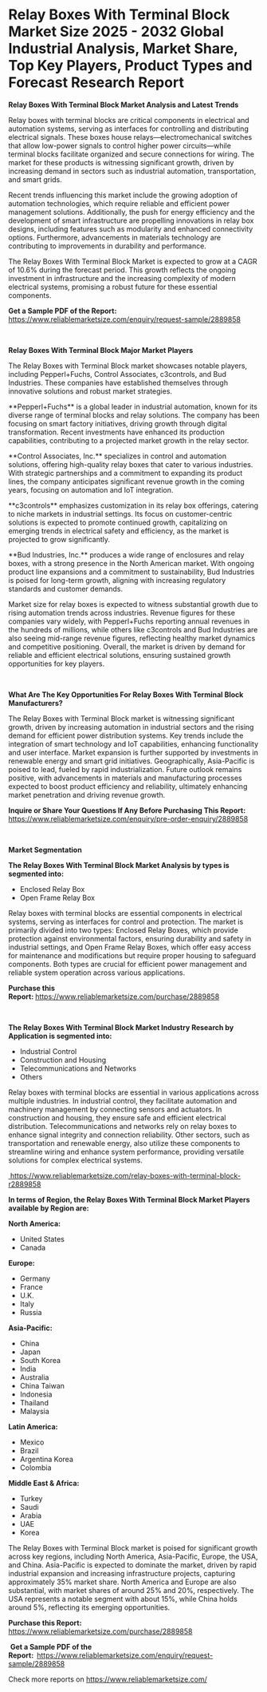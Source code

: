 <p><h1>Relay Boxes With Terminal Block Market Size 2025 - 2032 Global Industrial Analysis, Market Share, Top Key Players, Product Types and Forecast Research Report</h1></p><p><strong>Relay Boxes With Terminal Block Market Analysis and Latest Trends</strong></p>
<p><p>Relay boxes with terminal blocks are critical components in electrical and automation systems, serving as interfaces for controlling and distributing electrical signals. These boxes house relays—electromechanical switches that allow low-power signals to control higher power circuits—while terminal blocks facilitate organized and secure connections for wiring. The market for these products is witnessing significant growth, driven by increasing demand in sectors such as industrial automation, transportation, and smart grids.</p><p>Recent trends influencing this market include the growing adoption of automation technologies, which require reliable and efficient power management solutions. Additionally, the push for energy efficiency and the development of smart infrastructure are propelling innovations in relay box designs, including features such as modularity and enhanced connectivity options. Furthermore, advancements in materials technology are contributing to improvements in durability and performance.</p><p>The Relay Boxes With Terminal Block Market is expected to grow at a CAGR of 10.6% during the forecast period. This growth reflects the ongoing investment in infrastructure and the increasing complexity of modern electrical systems, promising a robust future for these essential components.</p></p>
<p><strong>Get a Sample PDF of the Report:&nbsp;</strong> <a href="https://www.reliablemarketsize.com/enquiry/request-sample/2889858?utm_campaign=2890&utm_medium=2&utm_source=Github&utm_content=ia&utm_term=14032025&utm_id=relay-boxes-with-terminal-block">https://www.reliablemarketsize.com/enquiry/request-sample/2889858</a></p>
<p>&nbsp;</p>
<p><strong>Relay Boxes With Terminal Block Major Market Players</strong></p>
<p><p>The Relay Boxes with Terminal Block market showcases notable players, including Pepperl+Fuchs, Control Associates, c3controls, and Bud Industries. These companies have established themselves through innovative solutions and robust market strategies.</p><p>**Pepperl+Fuchs** is a global leader in industrial automation, known for its diverse range of terminal blocks and relay solutions. The company has been focusing on smart factory initiatives, driving growth through digital transformation. Recent investments have enhanced its production capabilities, contributing to a projected market growth in the relay sector.</p><p>**Control Associates, Inc.** specializes in control and automation solutions, offering high-quality relay boxes that cater to various industries. With strategic partnerships and a commitment to expanding its product lines, the company anticipates significant revenue growth in the coming years, focusing on automation and IoT integration.</p><p>**c3controls** emphasizes customization in its relay box offerings, catering to niche markets in industrial settings. Its focus on customer-centric solutions is expected to promote continued growth, capitalizing on emerging trends in electrical safety and efficiency, as the market is projected to grow significantly.</p><p>**Bud Industries, Inc.** produces a wide range of enclosures and relay boxes, with a strong presence in the North American market. With ongoing product line expansions and a commitment to sustainability, Bud Industries is poised for long-term growth, aligning with increasing regulatory standards and customer demands.</p><p>Market size for relay boxes is expected to witness substantial growth due to rising automation trends across industries. Revenue figures for these companies vary widely, with Pepperl+Fuchs reporting annual revenues in the hundreds of millions, while others like c3controls and Bud Industries are also seeing mid-range revenue figures, reflecting healthy market dynamics and competitive positioning. Overall, the market is driven by demand for reliable and efficient electrical solutions, ensuring sustained growth opportunities for key players.</p></p>
<p>&nbsp;</p>
<p><strong>What Are The Key Opportunities For Relay Boxes With Terminal Block Manufacturers?</strong></p>
<p><p>The Relay Boxes with Terminal Block market is witnessing significant growth, driven by increasing automation in industrial sectors and the rising demand for efficient power distribution systems. Key trends include the integration of smart technology and IoT capabilities, enhancing functionality and user interface. Market expansion is further supported by investments in renewable energy and smart grid initiatives. Geographically, Asia-Pacific is poised to lead, fueled by rapid industrialization. Future outlook remains positive, with advancements in materials and manufacturing processes expected to boost product efficiency and reliability, ultimately enhancing market penetration and driving revenue growth.</p></p>
<p><strong>Inquire or Share Your Questions If Any Before Purchasing This Report:</strong> <a href="https://www.reliablemarketsize.com/enquiry/pre-order-enquiry/2889858?utm_campaign=2890&utm_medium=2&utm_source=Github&utm_content=ia&utm_term=14032025&utm_id=relay-boxes-with-terminal-block">https://www.reliablemarketsize.com/enquiry/pre-order-enquiry/2889858</a></p>
<p>&nbsp;</p>
<p><strong>Market Segmentation</strong></p>
<p><strong>The Relay Boxes With Terminal Block Market Analysis by types is segmented into:</strong></p>
<p><ul><li>Enclosed Relay Box</li><li>Open Frame Relay Box</li></ul></p>
<p><p>Relay boxes with terminal blocks are essential components in electrical systems, serving as interfaces for control and protection. The market is primarily divided into two types: Enclosed Relay Boxes, which provide protection against environmental factors, ensuring durability and safety in industrial settings, and Open Frame Relay Boxes, which offer easy access for maintenance and modifications but require proper housing to safeguard components. Both types are crucial for efficient power management and reliable system operation across various applications.</p></p>
<p><strong>Purchase this Report:&nbsp;</strong><a href="https://www.reliablemarketsize.com/purchase/2889858?utm_campaign=2890&utm_medium=2&utm_source=Github&utm_content=ia&utm_term=14032025&utm_id=relay-boxes-with-terminal-block">https://www.reliablemarketsize.com/purchase/2889858</a></p>
<p>&nbsp;</p>
<p><strong>The Relay Boxes With Terminal Block Market Industry Research by Application is segmented into:</strong></p>
<p><ul><li>Industrial Control</li><li>Construction and Housing</li><li>Telecommunications and Networks</li><li>Others</li></ul></p>
<p><p>Relay boxes with terminal blocks are essential in various applications across multiple industries. In industrial control, they facilitate automation and machinery management by connecting sensors and actuators. In construction and housing, they ensure safe and efficient electrical distribution. Telecommunications and networks rely on relay boxes to enhance signal integrity and connection reliability. Other sectors, such as transportation and renewable energy, also utilize these components to streamline wiring and enhance system performance, providing versatile solutions for complex electrical systems.</p></p>
<p><a href="https://www.reliablemarketsize.com/relay-boxes-with-terminal-block-r2889858?utm_campaign=2890&utm_medium=2&utm_source=Github&utm_content=ia&utm_term=14032025&utm_id=relay-boxes-with-terminal-block">&nbsp;https://www.reliablemarketsize.com/relay-boxes-with-terminal-block-r2889858</a></p>
<p><strong>In terms of Region, the Relay Boxes With Terminal Block Market Players available by Region are:</strong></p>
<p>
    <p> <strong> North America: </strong>
        <ul>
            <li>United States</li>
            <li>Canada</li>
        </ul>
        </p> 
    <p> <strong> Europe: </strong>
        <ul>
            <li>Germany</li>
            <li>France</li>
            <li>U.K.</li>
            <li>Italy</li>
            <li>Russia</li>
        </ul>
        </p> 
    <p> <strong> Asia-Pacific: </strong>
        <ul>
            <li>China</li>
            <li>Japan</li>
            <li>South Korea</li>
            <li>India</li>
            <li>Australia</li>
            <li>China Taiwan</li>
            <li>Indonesia</li>
            <li>Thailand</li>
            <li>Malaysia</li>
        </ul>
        </p> 
    <p> <strong> Latin America: </strong>
        <ul>
            <li>Mexico</li>
            <li>Brazil</li>
            <li>Argentina Korea</li>
            <li>Colombia</li>
        </ul>
        </p> 
    <p> <strong> Middle East & Africa: </strong>
        <ul>
            <li>Turkey</li>
            <li>Saudi</li>
            <li>Arabia</li>
            <li>UAE</li>
            <li>Korea</li>
        </ul>
    </p>
    </p>
<p><p>The Relay Boxes with Terminal Block market is poised for significant growth across key regions, including North America, Asia-Pacific, Europe, the USA, and China. Asia-Pacific is expected to dominate the market, driven by rapid industrial expansion and increasing infrastructure projects, capturing approximately 35% market share. North America and Europe are also substantial, with market shares of around 25% and 20%, respectively. The USA represents a notable segment with about 15%, while China holds around 5%, reflecting its emerging opportunities.</p></p>
<p><strong>Purchase this Report: </strong><a href="https://www.reliablemarketsize.com/purchase/2889858?utm_campaign=2890&utm_medium=2&utm_source=Github&utm_content=ia&utm_term=14032025&utm_id=relay-boxes-with-terminal-block">https://www.reliablemarketsize.com/purchase/2889858</a></p>
<p>&nbsp;<strong>Get a Sample PDF of the Report:&nbsp;&nbsp;</strong><a href="https://www.reliablemarketsize.com/enquiry/request-sample/2889858?utm_campaign=2890&utm_medium=2&utm_source=Github&utm_content=ia&utm_term=14032025&utm_id=relay-boxes-with-terminal-block">https://www.reliablemarketsize.com/enquiry/request-sample/2889858</a></p>
<p><strong></strong></p>
<p>Check more reports on <a href="https://www.reliablemarketsize.com/?utm_campaign=2890&utm_medium=2&utm_source=Github&utm_content=ia&utm_term=14032025&utm_id=relay-boxes-with-terminal-block">https://www.reliablemarketsize.com/</a></p>
